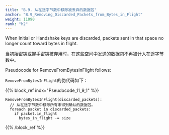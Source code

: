 ```yaml
---
title: "B.9. 从在途字节数中移除被丢弃的数据包"
anchor: "B.9_Removing_Discarded_Packets_from_Bytes_in_Flight"
weight: 11090
rank: "h2"
---
```


When Initial or Handshake keys are discarded, packets sent in that space no longer count toward bytes in flight.

当初始密钥或握手密钥被弃用时，在这些空间中发送的数据包不再被计入在途字节数中。

Pseudocode for RemoveFromBytesInFlight follows:

`RemoveFromBytesInFlight`的伪代码如下：

{{% block_ref
indx="Pseudocode_11_9_1" %}}

```
RemoveFromBytesInFlight(discarded_packets):
  // 从在途字节数中移除所有未得到确认的数据包。
  foreach packet in discarded_packets:
    if packet.in_flight
      bytes_in_flight -= size
```

{{% /block_ref %}}
